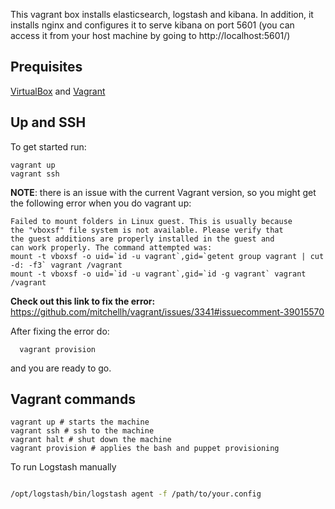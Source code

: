 This vagrant box installs elasticsearch, logstash and kibana. In addition, it installs nginx and configures it to serve kibana on port 5601 (you can access it from your host machine by going to http://localhost:5601/)

## Prequisites

[VirtualBox](https://www.virtualbox.org/) and [Vagrant](http://www.vagrantup.com/)



## Up and SSH

To get started run:

    vagrant up
    vagrant ssh

**NOTE**: there is an issue with the current Vagrant version, so you might get the following error when you do vagrant up:

```
Failed to mount folders in Linux guest. This is usually because                                   
the "vboxsf" file system is not available. Please verify that                                     
the guest additions are properly installed in the guest and                                       
can work properly. The command attempted was:
mount -t vboxsf -o uid=`id -u vagrant`,gid=`getent group vagrant | cut -d: -f3` vagrant /vagrant  
mount -t vboxsf -o uid=`id -u vagrant`,gid=`id -g vagrant` vagrant /vagrant
```


**Check out this link to fix the error:** https://github.com/mitchellh/vagrant/issues/3341#issuecomment-39015570


After fixing the error do:

      vagrant provision

and you are ready to go.


## Vagrant commands


```
vagrant up # starts the machine
vagrant ssh # ssh to the machine
vagrant halt # shut down the machine
vagrant provision # applies the bash and puppet provisioning

```

To run Logstash manually


```bash

/opt/logstash/bin/logstash agent -f /path/to/your.config
```

